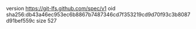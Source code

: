 version https://git-lfs.github.com/spec/v1
oid sha256:db43a46ec953ec6b8867b7487346cd7f353219cd9d70f93c3b8087d91bef559c
size 527
